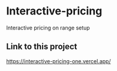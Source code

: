 # Interactive-pricing

Interactive pricing on range setup

## Link to this project

https://interactive-pricing-one.vercel.app/

